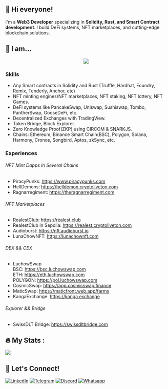 ## 👋 Hi everyone!

I'm a **Web3 Developer** specializing in **Solidity, Rust, and Smart Contract development**. I build DeFi systems, NFT marketplaces, and cutting-edge blockchain solutions.

## 🚀 I am...

<div align="center">
  <img src="https://readme-typing-svg.herokuapp.com?size=30&duration=7000&center=true&vCenter=true&width=600&height=60&lines=Web3+Developer;Smart+Contract+Developer;Solidity+and+Rust+Developer;Ethereum+and+Solana+Developer;" />
</div>

### Skills

- Any Smart contracts in Solidity and Rust (Truffle, Hardhat, Foundry, Remix, Tenderly, Anchor, etc)
- NFT minting engines/NFT marketplaces, NFT staking, NFT lottery, NFT Games.
- DeFi systems like PancakeSwap, Uniswap, Sushiswap, Tombo, PantherSwap, GooseDeFi, etc.
- Decentralized Exchanges with TradingView.
- Token Bridge, Block Explorer.
- Zero Knowledge Proof(ZKP) using CIRCOM & SNARKJS.
- Chains: Ethereum, Binance Smart Chain(BSC), Polygon, Solana, Harmony, Cronos, Songbird, Aptos, zkSync, etc.

### Experiences

###### NFT Mint Dapps In Several Chains

- PiracyPunks: https://www.piracypunks.com
- HellDemons: https://helldemon.cryptoliveton.com
- Ragnarregiment: https://theragnarregiment.com

###### NFT Marketplaces

- RealestClub: https://realest.club
- RealestClub in Sepolia: https://realest.cryptoliveton.com
- Audioburst: https://nft.audioburst.io
- LunaChowNFT: https://lunachownft.com

###### DEX && CEX

- LuchowSwap  
   BSC: https://bsc.luchowswap.com  
   ETH: https://eth.luchowswap.com  
   POLYGON: https://pol.luchowswap.com
- CosmicSwap: https://app.cosmicswap.finance
- MaticSwap: https://maticfront.web.app/farms
- KangaExchange: https://kanga.exchange

###### Explorer && Bridge

- SwissDLT Bridge: https://swissdltbridge.com
<!-- 
### Tools

<table align="center" style="border: none;">
  <tr>
  <td align="center" width="90">
    <img src="https://skillicons.dev/icons?i=ethereum" width="45" height="45" alt="Ethereum" />
    <br>Ethereum
</td>
<td align="center" width="90">
    <img src="https://skillicons.dev/icons?i=solana" width="45" height="45" alt="Solana" />
    <br>Solana
</td>
  <td align="center" width="90">
      <img src="https://skillicons.dev/icons?i=solidity" width="45" height="45" alt="Solidity" />
      <br>Solidity
    </td>
    <td align="center" width="90">
      <img src="https://skillicons.dev/icons?i=rust" width="45" height="45" alt="Rust" />
      <br>Rust
    </td>
  <td align="center" width="90">
      <img src="https://github.com/kroim/profile/blob/master/icons/icon_nft.png?raw=true" height="45" >
      <br>NFT
    </td>
    <td align="center" width="90">
      <img src="https://github.com/kroim/profile/blob/master/icons/icon_defi.png?raw=true" height="45" >
      <br>DeFi
    </td>
    <td align="center" width="90">
      <img src="https://skillicons.dev/icons?i=anchor" width="45" height="45" alt="Anchor" />
      <br>Anchor
    </td>
   
  </tr>
  <tr>
    <td align="center" width="90">
      <img src="https://skillicons.dev/icons?i=javascript" alt="icon" width="45" height="45" />
      <br>Javascript
    </td>
    <td align="center" width="90">
      <img src="https://skillicons.dev/icons?i=typescript" alt="icon" width="45" height="45" />
      <br>Typescript
    </td>
     <td align="center" width="90">
      <img src="https://skillicons.dev/icons?i=react" alt="icon" width="45" height="45" />
      <br>React
    </td>
    <td align="center" width="90">
      <img src="https://skillicons.dev/icons?i=nextjs" width="45" height="45" alt="Next.js" />
      <br>Next.js
    </td>
    <td align="center" width="90">
      <img src="https://skillicons.dev/icons?i=vue" width="45" height="45" alt="Vue" />
      <br>Vue
    </td>
    <td align="center" width="90">
      <img src="https://skillicons.dev/icons?i=nuxtjs" width="45" height="45" alt="Nuxt.js" />
      <br>Nuxt.js
	  </td>
  </tr>
  <tr>
    <td align="center" width="90">
      <img src="https://skillicons.dev/icons?i=materialui" width="45" height="45" alt="MUI v5" />
      <br>MaterialUI
    </td>
    <td align="center" width="90">
      <img src="https://skillicons.dev/icons?i=tailwind" width="45" height="45" alt="Tailwind" />
      <br>Tailwind
    </td>
    
  </tr>
</table> -->

## 🔥 My Stats :

<img src="https://github-readme-stats.vercel.app/api/top-langs/?username=byteassemble&layout=compact&theme=vision-friendly-dark&hide_border=true&cache_seconds=86400" />

<!-- ![Top Languages](https://github-readme-stats.vercel.app/api/top-langs/?username=byteassemble&layout=compact&theme=vision-friendly-dark&hide_border=true) -->

<!-- ![Web3 Developer](https://img.shields.io/badge/Web3-Developer-blueviolet?style=for-the-badge&logo=ethereum)
![Solidity](https://img.shields.io/badge/Solidity-Developer-black?style=for-the-badge&logo=solidity)
![Rust](https://img.shields.io/badge/Rust-Developer-black?style=for-the-badge&logo=rust)
![Ethereum](https://img.shields.io/badge/Ethereum-Developer-black?style=for-the-badge&logo=ethereum)
![Solana](https://img.shields.io/badge/Solana-Developer-black?style=for-the-badge&logo=solana)
![Anchor](https://img.shields.io/badge/Anchor-Developer-black?style=for-the-badge&logo=anchor)
![Truffle](https://img.shields.io/badge/Truffle-Developer-black?style=for-the-badge&logo=truffle)
![Hardhat](https://img.shields.io/badge/Hardhat-Developer-black?style=for-the-badge&logo=hardhat)
![Javascript](https://img.shields.io/badge/Javascript-Developer-black?style=for-the-badge&logo=javascript)
![Typescript](https://img.shields.io/badge/Typescript-Developer-black?style=for-the-badge&logo=typescript)
![React](https://img.shields.io/badge/React-Developer-black?style=for-the-badge&logo=react)
![Next.js](https://img.shields.io/badge/Next.js-Developer-black?style=for-the-badge&logo=next.js) -->

## 🤝 Let's Connect!

[![LinkedIn](https://img.shields.io/badge/LinkedIn-byteassembler-blue?style=flat&logo=linkedin)](https://linkedin.com/in/sebastianwagiel)
[![Telegram](https://img.shields.io/badge/Telegram-byteassembler-blue?style=flat&logo=telegram)](https://t.me/byteassembler)
[![Discord](https://img.shields.io/badge/Discord-byteassembler-blue?style=flat&logo=discord)](https://discord.gg/byteassembler)
[![Whatsapp](https://img.shields.io/badge/Whatsapp-byteassembler-blue?style=flat&logo=whatsapp)](https://wa.me/35799930783)

<br />
<br />
